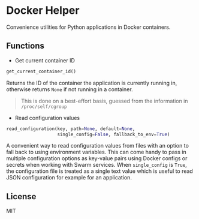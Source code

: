 # Docker Helper

Convenience utilities for Python applications in Docker containers.

## Functions

- Get current container ID

```python
get_current_container_id()
```

Returns the ID of the container the application is currently running in,
otherwise returns `None` if not running in a container.

> This is done on a best-effort basis, guessed from the information in `/proc/self/cgroup`

- Read configuration values

```python
read_configuration(key, path=None, default=None,
                   single_config=False, fallback_to_env=True)
```

A convenient way to read configuration values from files with an option
to fall back to using environment variables.
This can come handy to pass in multiple configuration options as key-value pairs
using Docker configs or secrets when working with Swarm services.
When `single_config` is `True`, the configuration file is treated as a single text value
which is useful to read JSON configuration for example for an application.

## License

MIT

